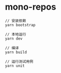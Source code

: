 # mono-repos

```
// 安装依赖
yarn bootstrap

// 本地运行
yarn dev

// 编译
yarn build

// 运行测试用例
yarn unit
```
